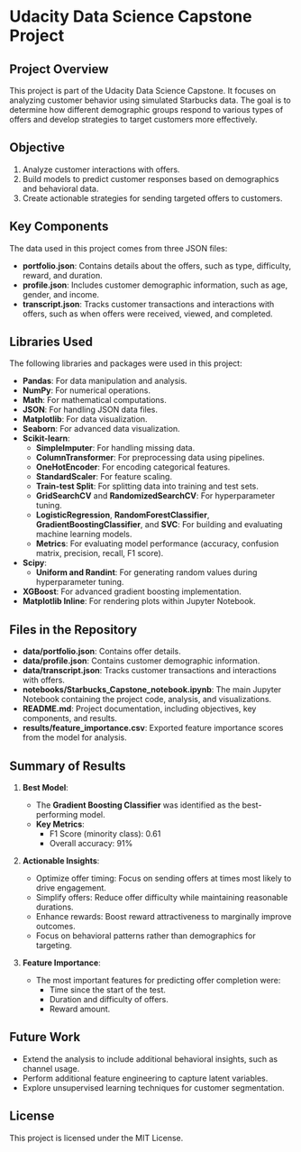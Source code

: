 # Udacity Data Science Capstone Project

## Project Overview

This project is part of the Udacity Data Science Capstone. It focuses on analyzing customer behavior using simulated Starbucks data. The goal is to determine how different demographic groups respond to various types of offers and develop strategies to target customers more effectively.

## Objective

1. Analyze customer interactions with offers.
2. Build models to predict customer responses based on demographics and behavioral data.
3. Create actionable strategies for sending targeted offers to customers.

## Key Components

The data used in this project comes from three JSON files:

- **portfolio.json**: Contains details about the offers, such as type, difficulty, reward, and duration.
- **profile.json**: Includes customer demographic information, such as age, gender, and income.
- **transcript.json**: Tracks customer transactions and interactions with offers, such as when offers were received, viewed, and completed.

## Libraries Used

The following libraries and packages were used in this project:

- **Pandas**: For data manipulation and analysis.
- **NumPy**: For numerical operations.
- **Math**: For mathematical computations.
- **JSON**: For handling JSON data files.
- **Matplotlib**: For data visualization.
- **Seaborn**: For advanced data visualization.
- **Scikit-learn**:
  - **SimpleImputer**: For handling missing data.
  - **ColumnTransformer**: For preprocessing data using pipelines.
  - **OneHotEncoder**: For encoding categorical features.
  - **StandardScaler**: For feature scaling.
  - **Train-test Split**: For splitting data into training and test sets.
  - **GridSearchCV** and **RandomizedSearchCV**: For hyperparameter tuning.
  - **LogisticRegression**, **RandomForestClassifier**, **GradientBoostingClassifier**, and **SVC**: For building and evaluating machine learning models.
  - **Metrics**: For evaluating model performance (accuracy, confusion matrix, precision, recall, F1 score).
- **Scipy**:
  - **Uniform and Randint**: For generating random values during hyperparameter tuning.
- **XGBoost**: For advanced gradient boosting implementation.
- **Matplotlib Inline**: For rendering plots within Jupyter Notebook.

## Files in the Repository

- **data/portfolio.json**: Contains offer details.
- **data/profile.json**: Contains customer demographic information.
- **data/transcript.json**: Tracks customer transactions and interactions with offers.
- **notebooks/Starbucks_Capstone_notebook.ipynb**: The main Jupyter Notebook containing the project code, analysis, and visualizations.
- **README.md**: Project documentation, including objectives, key components, and results.
- **results/feature_importance.csv**: Exported feature importance scores from the model for analysis.

## Summary of Results

1. **Best Model**:
   - The **Gradient Boosting Classifier** was identified as the best-performing model.
   - **Key Metrics**:
     - F1 Score (minority class): 0.61
     - Overall accuracy: 91%

2. **Actionable Insights**:
   - Optimize offer timing: Focus on sending offers at times most likely to drive engagement.
   - Simplify offers: Reduce offer difficulty while maintaining reasonable durations.
   - Enhance rewards: Boost reward attractiveness to marginally improve outcomes.
   - Focus on behavioral patterns rather than demographics for targeting.

3. **Feature Importance**:
   - The most important features for predicting offer completion were:
     - Time since the start of the test.
     - Duration and difficulty of offers.
     - Reward amount.

## Future Work

- Extend the analysis to include additional behavioral insights, such as channel usage.
- Perform additional feature engineering to capture latent variables.
- Explore unsupervised learning techniques for customer segmentation.

## License

This project is licensed under the MIT License.


